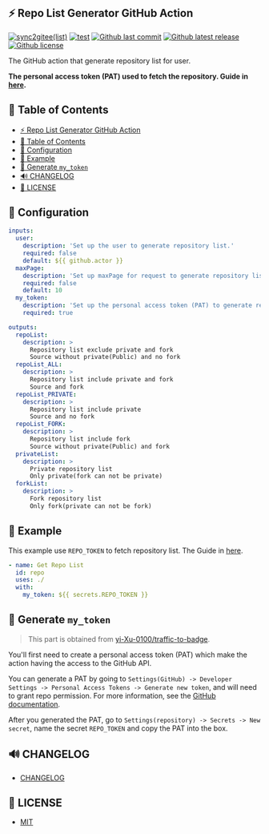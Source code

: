 ## ⚡️ Repo List Generator GitHub Action

[![sync2gitee(list)](<https://github.com/yi-Xu-0100/hub-mirror/workflows/sync2gitee(list)/badge.svg>)](https://github.com/yi-Xu-0100/hub-mirror)
[![test](https://github.com/yi-Xu-0100/repo-list-generator/workflows/test/badge.svg)](https://github.com/yi-Xu-0100/repo-list-generator/actions?query=workflow%3Atest)
[![Github last commit](https://img.shields.io/github/last-commit/yi-Xu-0100/repo-list-generator)](https://github.com/yi-Xu-0100/repo-list-generator)
[![Github latest release](https://img.shields.io/github/v/release/yi-Xu-0100/repo-list-generator)](https://github.com/yi-Xu-0100/repo-list-generator/releases)
[![Github license](https://img.shields.io/github/license/yi-Xu-0100/repo-list-generator)](./LICENSE)

The GitHub action that generate repository list for user.

**The personal access token (PAT) used to fetch the repository. Guide in [here](#-generate-my_token).**

## 🎨 Table of Contents

- [⚡️ Repo List Generator GitHub Action](#️-repo-list-generator-github-action)
- [🎨 Table of Contents](#-table-of-contents)
- [🚀 Configuration](#-configuration)
- [📝 Example](#-example)
- [🙈 Generate `my_token`](#-generate-my_token)
- [🔊 CHANGELOG](#-changelog)
- [📄 LICENSE](#-license)

## 🚀 Configuration

```yml
inputs:
  user:
    description: 'Set up the user to generate repository list.'
    required: false
    default: ${{ github.actor }}
  maxPage:
    description: 'Set up maxPage for request to generate repository list.(default 100 repository per page.)'
    required: false
    default: 10
  my_token:
    description: 'Set up the personal access token (PAT) to generate repository list for user.'
    required: true

outputs:
  repoList:
    description: >
      Repository list exclude private and fork
      Source without private(Public) and no fork
  repoList_ALL:
    description: >
      Repository list include private and fork
      Source and fork
  repoList_PRIVATE:
    description: >
      Repository list include private
      Source and no fork
  repoList_FORK:
    description: >
      Repository list include fork
      Source without private(Public) and fork
  privateList:
    description: >
      Private repository list
      Only private(fork can not be private)
  forkList:
    description: >
      Fork repository list
      Only fork(private can not be fork)
```

## 📝 Example

This example use `REPO_TOKEN` to fetch repository list. The Guide in [here](#-generate-my_token).

```yml
- name: Get Repo List
  id: repo
  uses: ./
  with:
    my_token: ${{ secrets.REPO_TOKEN }}
```

## 🙈 Generate `my_token`

> This part is obtained from [yi-Xu-0100/traffic-to-badge](https://github.com/yi-Xu-0100/traffic-to-badge#-generate-my_token).

You'll first need to create a personal access token (PAT) which make the action having the access to the GitHub API.

You can generate a PAT by going to `Settings(GitHub) -> Developer Settings -> Personal Access Tokens -> Generate new token`, and will need to grant repo permission. For more information, see the [GitHub documentation](https://docs.github.com/en/github/authenticating-to-github/creating-a-personal-access-token).

After you generated the PAT, go to `Settings(repository) -> Secrets -> New secret`, name the secret `REPO_TOKEN` and copy the PAT into the box.

## 🔊 CHANGELOG

- [CHANGELOG](./CHANGELOG.md)

## 📄 LICENSE

- [MIT](./LICENSE)
